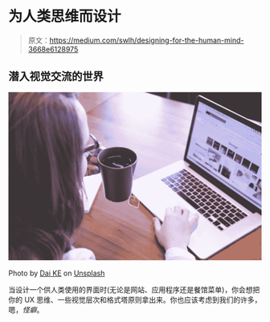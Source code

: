 # 为人类思维而设计

> 原文：<https://medium.com/swlh/designing-for-the-human-mind-3668e6128975>

## 潜入视觉交流的世界

![](img/15ea6b1a2bb3993d621a013cbb90873e.png)

Photo by [Dai KE](https://unsplash.com/@elmeng?utm_source=unsplash&utm_medium=referral&utm_content=creditCopyText) on [Unsplash](https://unsplash.com/search/photos/computer?utm_source=unsplash&utm_medium=referral&utm_content=creditCopyText)

当设计一个供人类使用的界面时(无论是网站、应用程序还是餐馆菜单)，你会想把你的 UX 思维、一些视觉层次和格式塔原则拿出来。你也应该考虑到我们的许多，嗯，*怪癖*。